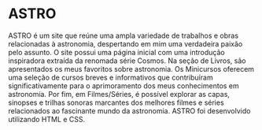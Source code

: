 # ASTRO
 
ASTRO é um site que reúne uma ampla variedade de trabalhos e obras relacionadas à astronomia, despertando em mim uma verdadeira paixão pelo assunto. O site possui uma página inicial com uma introdução inspiradora extraída da renomada série Cosmos. Na seção de Livros, são apresentados os meus favoritos sobre astronomia. Os Minicursos oferecem uma seleção de cursos breves e informativos que contribuíram significativamente para o aprimoramento dos meus conhecimentos em astronomia. Por fim, em Filmes/Séries, é possível explorar as capas, sinopses e trilhas sonoras marcantes dos melhores filmes e séries relacionados ao fascinante mundo da astronomia. ASTRO foi desenvolvido utilizando HTML e CSS.

